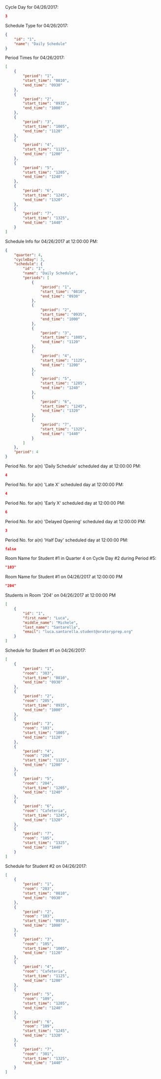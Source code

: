 
Cycle Day for 04/26/2017:
```json
3
```


Schedule Type for 04/26/2017:
```json
{
    "id": "1",
    "name": "Daily Schedule"
}
```


Period Times for 04/26/2017:
```json
[
    {
        "period": "1",
        "start_time": "0810",
        "end_time": "0930"
    },
    {
        "period": "2",
        "start_time": "0935",
        "end_time": "1000"
    },
    {
        "period": "3",
        "start_time": "1005",
        "end_time": "1120"
    },
    {
        "period": "4",
        "start_time": "1125",
        "end_time": "1200"
    },
    {
        "period": "5",
        "start_time": "1205",
        "end_time": "1240"
    },
    {
        "period": "6",
        "start_time": "1245",
        "end_time": "1320"
    },
    {
        "period": "7",
        "start_time": "1325",
        "end_time": "1440"
    }
]
```


Schedule Info for 04/26/2017 at 12:00:00 PM:
```json
{
    "quarter": 4,
    "cycleDay": 3,
    "schedule": {
        "id": "1",
        "name": "Daily Schedule",
        "periods": [
            {
                "period": "1",
                "start_time": "0810",
                "end_time": "0930"
            },
            {
                "period": "2",
                "start_time": "0935",
                "end_time": "1000"
            },
            {
                "period": "3",
                "start_time": "1005",
                "end_time": "1120"
            },
            {
                "period": "4",
                "start_time": "1125",
                "end_time": "1200"
            },
            {
                "period": "5",
                "start_time": "1205",
                "end_time": "1240"
            },
            {
                "period": "6",
                "start_time": "1245",
                "end_time": "1320"
            },
            {
                "period": "7",
                "start_time": "1325",
                "end_time": "1440"
            }
        ]
    },
    "period": 4
}
```


Period No. for a(n) 'Daily Schedule' scheduled day at 12:00:00 PM:
```json
4
```


Period No. for a(n) 'Late X' scheduled day at 12:00:00 PM:
```json
4
```


Period No. for a(n) 'Early X' scheduled day at 12:00:00 PM:
```json
6
```


Period No. for a(n) 'Delayed Opening' scheduled day at 12:00:00 PM:
```json
3
```


Period No. for a(n) 'Half Day' scheduled day at 12:00:00 PM:
```json
false
```


Room Name for Student #1 in Quarter 4 on Cycle Day #2 during Period #5:
```json
"103"
```


Room Name for Student #1 on 04/26/2017 at 12:00:00 PM
```json
"204"
```


Students in Room '204' on 04/26/2017 at 12:00:00 PM
```json
[
    {
        "id": "1",
        "first_name": "Luca",
        "middle_name": "Michele",
        "last_name": "Santarella",
        "email": "luca.santarella.student@oratoryprep.org"
    }
]
```


Schedule for Student #1 on 04/26/2017:
```json
[
    {
        "period": "1",
        "room": "303",
        "start_time": "0810",
        "end_time": "0930"
    },
    {
        "period": "2",
        "room": "205",
        "start_time": "0935",
        "end_time": "1000"
    },
    {
        "period": "3",
        "room": "103",
        "start_time": "1005",
        "end_time": "1120"
    },
    {
        "period": "4",
        "room": "204",
        "start_time": "1125",
        "end_time": "1200"
    },
    {
        "period": "5",
        "room": "204",
        "start_time": "1205",
        "end_time": "1240"
    },
    {
        "period": "6",
        "room": "Cafeteria",
        "start_time": "1245",
        "end_time": "1320"
    },
    {
        "period": "7",
        "room": "105",
        "start_time": "1325",
        "end_time": "1440"
    }
]
```


Schedule for Student #2 on 04/26/2017:
```json
[
    {
        "period": "1",
        "room": "203",
        "start_time": "0810",
        "end_time": "0930"
    },
    {
        "period": "2",
        "room": "103",
        "start_time": "0935",
        "end_time": "1000"
    },
    {
        "period": "3",
        "room": "105",
        "start_time": "1005",
        "end_time": "1120"
    },
    {
        "period": "4",
        "room": "Cafeteria",
        "start_time": "1125",
        "end_time": "1200"
    },
    {
        "period": "5",
        "room": "109",
        "start_time": "1205",
        "end_time": "1240"
    },
    {
        "period": "6",
        "room": "109",
        "start_time": "1245",
        "end_time": "1320"
    },
    {
        "period": "7",
        "room": "301",
        "start_time": "1325",
        "end_time": "1440"
    }
]
```

